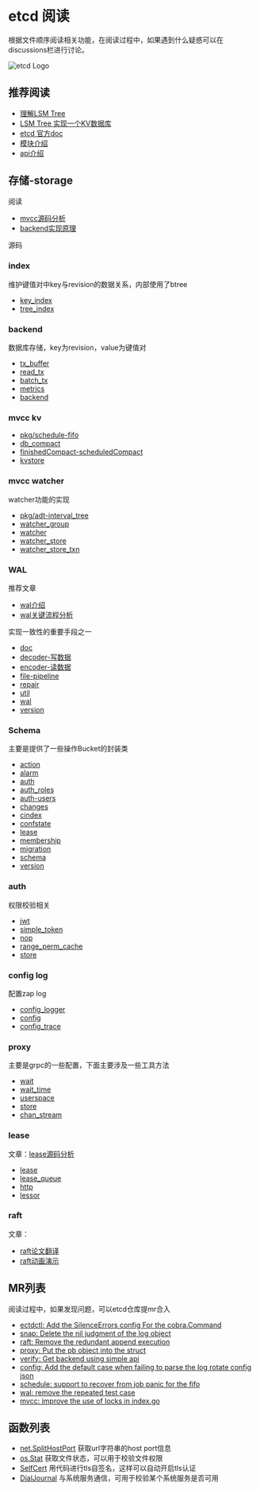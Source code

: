 # etcd 阅读
根据文件顺序阅读相关功能，在阅读过程中，如果遇到什么疑惑可以在discussions栏进行讨论。

![etcd Logo](logos/etcd-horizontal-color.svg)

## 推荐阅读

- [理解LSM Tree](https://mp.weixin.qq.com/s/7kdg7VQMxa4TsYqPfF8Yug)
- [LSM Tree 实现一个KV数据库](https://www.cnblogs.com/whuanle/p/16297025.html)
- [etcd 官方doc](https://etcd.io/docs/v3.5/)
- [模块介绍](https://etcd.io/docs/v3.5/dev-internal/modules/)
- [api介绍](https://www.lixueduan.com/post/etcd/03-v3-analyze/)

## 存储-storage

阅读
- [mvcc源码分析](https://www.lixueduan.com/post/etcd/12-mvcc-analyze/)
- [backend实现原理](https://blog.csdn.net/u010853261/article/details/109630223)

源码 
### index
维护键值对中key与revision的数据关系，内部使用了btree
- [key_index](https://github.com/SimFG/etcd-doc/blob/simfg-doc/server/storage/mvcc/key_index.go)
- [tree_index](https://github.com/SimFG/etcd-doc/blob/simfg-doc/server/storage/mvcc/index.go)
### backend
数据库存储，key为revision，value为键值对
- [tx_buffer](https://github.com/SimFG/etcd-doc/blob/simfg-doc/server/storage/backend/tx_buffer.go)
- [read_tx](https://github.com/SimFG/etcd-doc/blob/simfg-doc/server/storage/backend/read_tx.go)
- [batch_tx](https://github.com/SimFG/etcd-doc/blob/simfg-doc/server/storage/backend/batch_tx.go)
- [metrics](https://github.com/SimFG/etcd-doc/blob/simfg-doc/server/storage/backend/metrics.go)
- [backend](https://github.com/SimFG/etcd-doc/blob/simfg-doc/server/storage/backend/backend.go)
### mvcc kv
- [pkg/schedule-fifo](https://github.com/SimFG/etcd-doc/blob/simfg-doc/pkg/schedule/schedule.go)
- [db_compact](https://github.com/SimFG/etcd-doc/blob/simfg-doc/server/storage/mvcc/kvstore_compaction.go)
- [finishedCompact-scheduledCompact](https://github.com/SimFG/etcd-doc/blob/simfg-doc/server/storage/mvcc/store.go)
- [kvstore](https://github.com/SimFG/etcd-doc/blob/simfg-doc/server/storage/mvcc/kvstore.go)
### mvcc watcher
watcher功能的实现
- [pkg/adt-interval_tree](https://github.com/SimFG/etcd-doc/blob/simfg-doc/pkg/adt/interbal_tree.go)
- [watcher_group](https://github.com/SimFG/etcd-doc/blob/simfg-doc/server/storage/mvcc/watcher_group.go)
- [watcher](https://github.com/SimFG/etcd-doc/blob/simfg-doc/server/storage/mvcc/watcher.go)
- [watcher_store](https://github.com/SimFG/etcd-doc/blob/simfg-doc/server/storage/mvcc/watchable_store.go)
- [watcher_store_txn](https://github.com/SimFG/etcd-doc/blob/simfg-doc/server/storage/mvcc/watchable_store_txn.go)
### WAL
推荐文章

- [wal介绍](https://www.codedump.info/post/20210628-etcd-wal/)
- [wal关键流程分析](https://zhuanlan.zhihu.com/p/380378857)

实现一致性的重要手段之一
- [doc](https://github.com/SimFG/etcd-doc/blob/simfg-doc/server/storage/wal/doc.go)
- [decoder-写数据](https://github.com/SimFG/etcd-doc/blob/simfg-doc/server/storage/wal/decoder.go)
- [encoder-读数据](https://github.com/SimFG/etcd-doc/blob/simfg-doc/server/storage/wal/encoder.go)
- [file-pipeline](https://github.com/SimFG/etcd-doc/blob/simfg-doc/server/storage/wal/file_pipeline.go)
- [repair](https://github.com/SimFG/etcd-doc/blob/simfg-doc/server/storage/wal/repair.go)
- [util](https://github.com/SimFG/etcd-doc/blob/simfg-doc/server/storage/wal/util.go)
- [wal](https://github.com/SimFG/etcd-doc/blob/simfg-doc/server/storage/wal/wal.go)
- [version](https://github.com/SimFG/etcd-doc/blob/simfg-doc/server/storage/wal/version.go)
### Schema
主要是提供了一些操作Bucket的封装类
- [action](https://github.com/SimFG/etcd-doc/blob/simfg-doc/server/storage/schema/actions.go)
- [alarm](https://github.com/SimFG/etcd-doc/blob/simfg-doc/server/storage/schema/alarm.go)
- [auth](https://github.com/SimFG/etcd-doc/blob/simfg-doc/server/storage/schema/auth.go)
- [auth_roles](https://github.com/SimFG/etcd-doc/blob/simfg-doc/server/storage/schema/auth_roles.go)
- [auth-users](https://github.com/SimFG/etcd-doc/blob/simfg-doc/server/storage/schema/auth_users.go)
- [changes](https://github.com/SimFG/etcd-doc/blob/simfg-doc/server/storage/schema/changes.go)
- [cindex](https://github.com/SimFG/etcd-doc/blob/simfg-doc/server/storage/schema/cindex.go)
- [confstate](https://github.com/SimFG/etcd-doc/blob/simfg-doc/server/storage/schema/confstate.go)
- [lease](https://github.com/SimFG/etcd-doc/blob/simfg-doc/server/storage/schema/lease.go)
- [membership](https://github.com/SimFG/etcd-doc/blob/simfg-doc/server/storage/schema/membership.go)
- [migration](https://github.com/SimFG/etcd-doc/blob/simfg-doc/server/storage/schema/migration.go)
- [schema](https://github.com/SimFG/etcd-doc/blob/simfg-doc/server/storage/schema/schema.go)
- [version](https://github.com/SimFG/etcd-doc/blob/simfg-doc/server/storage/schema/version.go)
### auth
权限校验相关
- [jwt](https://github.com/SimFG/etcd-doc/blob/simfg-doc/server/auth/jwt.go)
- [simple_token](https://github.com/SimFG/etcd-doc/blob/simfg-doc/server/auth/simple_token.go)
- [nop](https://github.com/SimFG/etcd-doc/blob/simfg-doc/server/auth/nop.go)
- [range_perm_cache](https://github.com/SimFG/etcd-doc/blob/simfg-doc/server/auth/range_perm_cache.go)
- [store](https://github.com/SimFG/etcd-doc/blob/simfg-doc/server/auth/store.go)
### config log
配置zap log
- [config_logger](server/embed/config_logging.go)
- [config](server/embed/config.go)
- [config_trace](server/embed/config_tracing.go)
### proxy
主要是grpc的一些配置，下面主要涉及一些工具方法
- [wait](pkg/wait/wait.go)
- [wait_time](pkg/wait/wait_time.go)
- [userspace](server/proxy/tcpproxy/userspace.go)
- [store](server/proxy/grpcproxy/cache/store.go)
- [chan_stream](server/proxy/grpcproxy/adapter/chan_stream.go)
### lease
文章：[lease源码分析](https://www.modb.pro/db/79463)
- [lease](server/lease/lease.go)
- [lease_queue](server/lease/lease_queue.go)
- [http](server/lease/leasehttp/http.go)
- [lessor](server/lease/lessor.go)
### raft
文章：
- [raft论文翻译](https://github.com/maemual/raft-zh_cn/blob/master/raft-zh_cn.md)
- [raft动画演示](http://www.kailing.pub/raft/index.html)

## MR列表
阅读过程中，如果发现问题，可以etcd仓库提mr合入
- [ectdctl: Add the SilenceErrors config For the cobra.Command](https://github.com/etcd-io/etcd/pull/14173)
- [snap: Delete the nil judgment of the log object](https://github.com/etcd-io/etcd/pull/14172)
- [raft: Remove the redundant append execution](https://github.com/etcd-io/etcd/pull/14171)
- [proxy: Put the pb object into the struct](https://github.com/etcd-io/etcd/pull/14157)
- [verify: Get backend using simple api](https://github.com/etcd-io/etcd/pull/14153)
- [config: Add the default case when failing to parse the log rotate config json](https://github.com/etcd-io/etcd/pull/14146)
- [schedule: support to recover from job panic for the fifo](https://github.com/etcd-io/etcd/pull/14109)
- [wal: remove the repeated test case](https://github.com/etcd-io/etcd/pull/14106)
- [mvcc: improve the use of locks in index.go](https://github.com/etcd-io/etcd/pull/14084)

## 函数列表
- [net.SplitHostPort](server/embed/config.go) 获取url字符串的host port信息
- [os.Stat](client/pkg/fileutil/fileutil.go) 获取文件状态，可以用于校验文件权限
- [SelfCert](client/pkg/transport/listener.go#188) 用代码进行tls自签名，这样可以自动开启tls认证
- [DialJournal](client/pkg/systemd/journal.go) 与系统服务通信，可用于校验某个系统服务是否可用